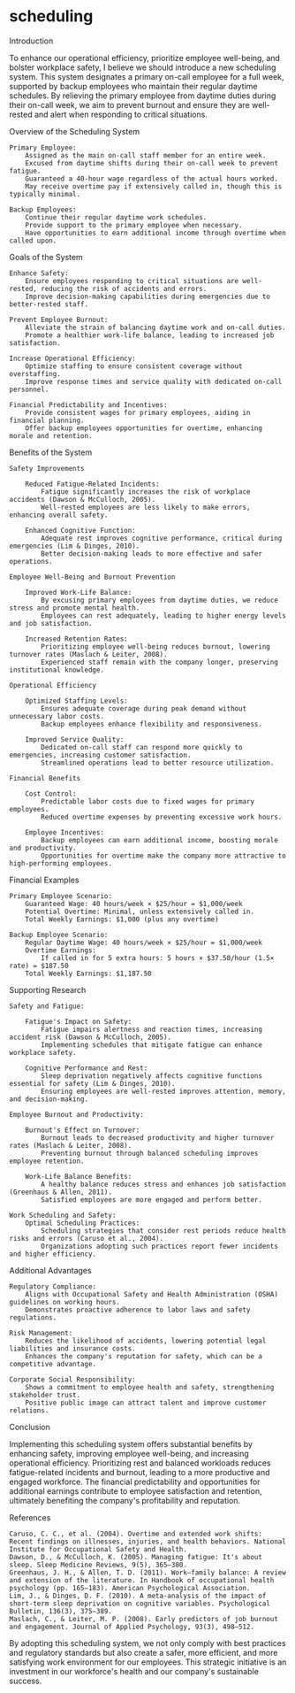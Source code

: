 # scheduling
Introduction

To enhance our operational efficiency, prioritize employee well-being, and bolster workplace safety, I believe we should introduce a new scheduling system. This system designates a primary on-call employee for a full week, supported by backup employees who maintain their regular daytime schedules. By relieving the primary employee from daytime duties during their on-call week, we aim to prevent burnout and ensure they are well-rested and alert when responding to critical situations.

Overview of the Scheduling System

    Primary Employee:
        Assigned as the main on-call staff member for an entire week.
        Excused from daytime shifts during their on-call week to prevent fatigue.
        Guaranteed a 40-hour wage regardless of the actual hours worked.
        May receive overtime pay if extensively called in, though this is typically minimal.

    Backup Employees:
        Continue their regular daytime work schedules.
        Provide support to the primary employee when necessary.
        Have opportunities to earn additional income through overtime when called upon.

Goals of the System

    Enhance Safety:
        Ensure employees responding to critical situations are well-rested, reducing the risk of accidents and errors.
        Improve decision-making capabilities during emergencies due to better-rested staff.

    Prevent Employee Burnout:
        Alleviate the strain of balancing daytime work and on-call duties.
        Promote a healthier work-life balance, leading to increased job satisfaction.

    Increase Operational Efficiency:
        Optimize staffing to ensure consistent coverage without overstaffing.
        Improve response times and service quality with dedicated on-call personnel.

    Financial Predictability and Incentives:
        Provide consistent wages for primary employees, aiding in financial planning.
        Offer backup employees opportunities for overtime, enhancing morale and retention.

Benefits of the System

    Safety Improvements

        Reduced Fatigue-Related Incidents:
            Fatigue significantly increases the risk of workplace accidents (Dawson & McCulloch, 2005).
            Well-rested employees are less likely to make errors, enhancing overall safety.

        Enhanced Cognitive Function:
            Adequate rest improves cognitive performance, critical during emergencies (Lim & Dinges, 2010).
            Better decision-making leads to more effective and safer operations.

    Employee Well-Being and Burnout Prevention

        Improved Work-Life Balance:
            By excusing primary employees from daytime duties, we reduce stress and promote mental health.
            Employees can rest adequately, leading to higher energy levels and job satisfaction.

        Increased Retention Rates:
            Prioritizing employee well-being reduces burnout, lowering turnover rates (Maslach & Leiter, 2008).
            Experienced staff remain with the company longer, preserving institutional knowledge.

    Operational Efficiency

        Optimized Staffing Levels:
            Ensures adequate coverage during peak demand without unnecessary labor costs.
            Backup employees enhance flexibility and responsiveness.

        Improved Service Quality:
            Dedicated on-call staff can respond more quickly to emergencies, increasing customer satisfaction.
            Streamlined operations lead to better resource utilization.

    Financial Benefits

        Cost Control:
            Predictable labor costs due to fixed wages for primary employees.
            Reduced overtime expenses by preventing excessive work hours.

        Employee Incentives:
            Backup employees can earn additional income, boosting morale and productivity.
            Opportunities for overtime make the company more attractive to high-performing employees.

Financial Examples

    Primary Employee Scenario:
        Guaranteed Wage: 40 hours/week × $25/hour = $1,000/week
        Potential Overtime: Minimal, unless extensively called in.
        Total Weekly Earnings: $1,000 (plus any overtime)

    Backup Employee Scenario:
        Regular Daytime Wage: 40 hours/week × $25/hour = $1,000/week
        Overtime Earnings:
            If called in for 5 extra hours: 5 hours × $37.50/hour (1.5× rate) = $187.50
        Total Weekly Earnings: $1,187.50

Supporting Research

    Safety and Fatigue:

        Fatigue's Impact on Safety:
            Fatigue impairs alertness and reaction times, increasing accident risk (Dawson & McCulloch, 2005).
            Implementing schedules that mitigate fatigue can enhance workplace safety.

        Cognitive Performance and Rest:
            Sleep deprivation negatively affects cognitive functions essential for safety (Lim & Dinges, 2010).
            Ensuring employees are well-rested improves attention, memory, and decision-making.

    Employee Burnout and Productivity:

        Burnout's Effect on Turnover:
            Burnout leads to decreased productivity and higher turnover rates (Maslach & Leiter, 2008).
            Preventing burnout through balanced scheduling improves employee retention.

        Work-Life Balance Benefits:
            A healthy balance reduces stress and enhances job satisfaction (Greenhaus & Allen, 2011).
            Satisfied employees are more engaged and perform better.

    Work Scheduling and Safety:
        Optimal Scheduling Practices:
            Scheduling strategies that consider rest periods reduce health risks and errors (Caruso et al., 2004).
            Organizations adopting such practices report fewer incidents and higher efficiency.

Additional Advantages

    Regulatory Compliance:
        Aligns with Occupational Safety and Health Administration (OSHA) guidelines on working hours.
        Demonstrates proactive adherence to labor laws and safety regulations.

    Risk Management:
        Reduces the likelihood of accidents, lowering potential legal liabilities and insurance costs.
        Enhances the company's reputation for safety, which can be a competitive advantage.

    Corporate Social Responsibility:
        Shows a commitment to employee health and safety, strengthening stakeholder trust.
        Positive public image can attract talent and improve customer relations.

Conclusion

Implementing this scheduling system offers substantial benefits by enhancing safety, improving employee well-being, and increasing operational efficiency. Prioritizing rest and balanced workloads reduces fatigue-related incidents and burnout, leading to a more productive and engaged workforce. The financial predictability and opportunities for additional earnings contribute to employee satisfaction and retention, ultimately benefiting the company's profitability and reputation.

References

    Caruso, C. C., et al. (2004). Overtime and extended work shifts: Recent findings on illnesses, injuries, and health behaviors. National Institute for Occupational Safety and Health.
    Dawson, D., & McCulloch, K. (2005). Managing fatigue: It's about sleep. Sleep Medicine Reviews, 9(5), 365–380.
    Greenhaus, J. H., & Allen, T. D. (2011). Work–family balance: A review and extension of the literature. In Handbook of occupational health psychology (pp. 165–183). American Psychological Association.
    Lim, J., & Dinges, D. F. (2010). A meta-analysis of the impact of short-term sleep deprivation on cognitive variables. Psychological Bulletin, 136(3), 375–389.
    Maslach, C., & Leiter, M. P. (2008). Early predictors of job burnout and engagement. Journal of Applied Psychology, 93(3), 498–512.

By adopting this scheduling system, we not only comply with best practices and regulatory standards but also create a safer, more efficient, and more satisfying work environment for our employees. This strategic initiative is an investment in our workforce's health and our company's sustainable success.
